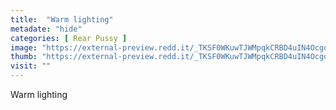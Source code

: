 ```yaml
---
title:  "Warm lighting"
metadate: "hide"
categories: [ Rear Pussy ]
image: "https://external-preview.redd.it/_TKSF0WKuwTJWMpqkCRBD4uIN4OcgqwSIHb8MYyRwA0.jpg?auto=webp&s=e7c0d32f6fb3d695d5cd1828b4afb9c96d391871"
thumb: "https://external-preview.redd.it/_TKSF0WKuwTJWMpqkCRBD4uIN4OcgqwSIHb8MYyRwA0.jpg?width=960&crop=smart&auto=webp&s=984e7fe04b8dc6f3ebc789e84c187ee29f42593d"
visit: ""
---
```

Warm lighting
